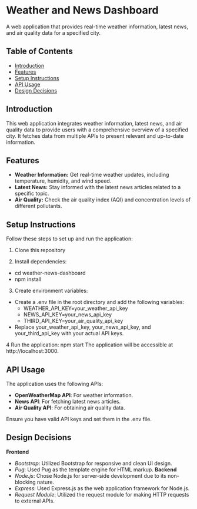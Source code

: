 # Weather and News Dashboard

A web application that provides real-time weather information, latest news, and air quality data for a specified city.

## Table of Contents

- [Introduction](#introduction)
- [Features](#features)
- [Setup Instructions](#setup-instructions)
- [API Usage](#api-usage)
- [Design Decisions](#design-decisions)

## Introduction

This web application integrates weather information, latest news, and air quality data to provide users with a comprehensive overview of a specified city. It fetches data from multiple APIs to present relevant and up-to-date information.

## Features

- **Weather Information:** Get real-time weather updates, including temperature, humidity, and wind speed.
- **Latest News:** Stay informed with the latest news articles related to a specific topic.
- **Air Quality:** Check the air quality index (AQI) and concentration levels of different pollutants.

## Setup Instructions

Follow these steps to set up and run the application:

1. Clone this repository
   
2. Install dependencies:
  - cd weather-news-dashboard
  - npm install

3. Create environment variables:
  - Create a .env file in the root directory and add the following variables:
    - WEATHER_API_KEY=your_weather_api_key
    - NEWS_API_KEY=your_news_api_key
    - THIRD_API_KEY=your_air_quality_api_key
  - Replace your_weather_api_key, your_news_api_key, and your_third_api_key with your actual API keys.

4 Run the application:
  npm start
  The application will be accessible at http://localhost:3000.

## API Usage
The application uses the following APIs:

- **OpenWeatherMap API**: For weather information.
- **News API**: For fetching latest news articles.
- **Air Quality API**: For obtaining air quality data.

Ensure you have valid API keys and set them in the .env file.

## Design Decisions
**Frontend**
- _Bootstrap_: Utilized Bootstrap for responsive and clean UI design.
- _Pug_: Used Pug as the template engine for HTML markup.
**Backend**
- _Node.js_: Chose Node.js for server-side development due to its non-blocking nature.
- _Express_: Used Express.js as the web application framework for Node.js.
- _Request Module_: Utilized the request module for making HTTP requests to external APIs.


